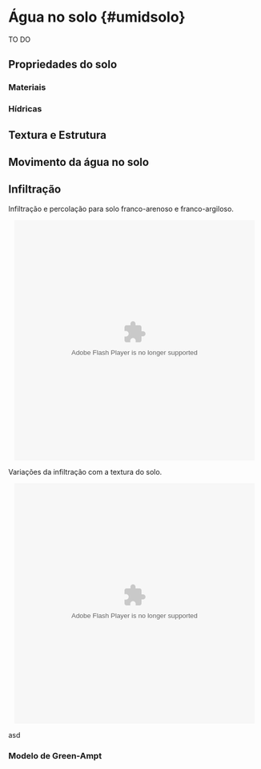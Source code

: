 # Água no solo {#umidsolo}

TO DO






## Propriedades do solo

### Materiais

### Hídricas

## Textura e Estrutura


## Movimento da água no solo

## Infiltração

Infiltração e percolação para solo franco-arenoso e franco-argiloso.

<div align = "%s">
 <html>
<head>
  <title>Flash animations made by the R2SWF package</title>
</head>
<body>
<div align="center">
 <embed width="480" height="480" name="plugin" src="images/soil_textures.swf" type="application/x-shockwave-flash"> 
</div>
</body>
</html>
 
</div>


Variações da infiltração com a textura do solo.

<div align = "%s">
 <html>
<head>
  <title>Flash animations made by the R2SWF package</title>
</head>
<body>
<div align="center">
 <embed width="480" height="480" name="plugin" src="images/inf_all.swf" type="application/x-shockwave-flash"> 
</div>
</body>
</html>
 
</div>


asd



### Modelo de Green-Ampt

